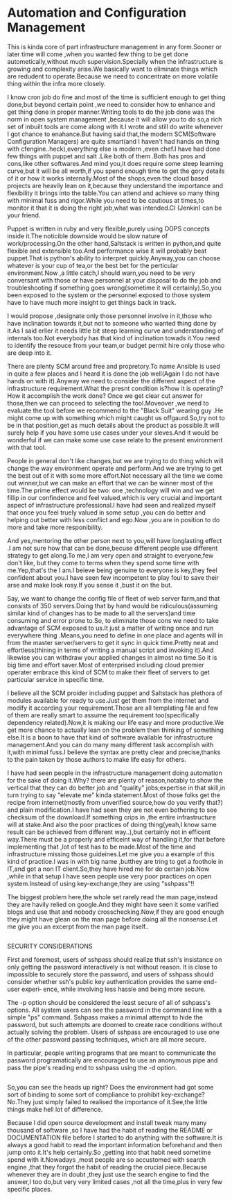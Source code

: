 # Automation and Configuration Management
This is kinda core of part infrastructure management in any form.Sooner or later time will come ,when you wanted few thing  to be get done autometically,without much supervision.Specially when the infrastructure is growing and complexity arise.We basically want to eliminate things which are redudent to operate.Because we need to concentrate on more volatile thing within the infra more closely.

I know cron job do fine and most of the time is sufficient enough to get thing done,but beyond certain point ,we need to consider how to enhance and get thing done in proper manner.Writing tools to do the job done was the norm in open system management ,because it will allow you to do so,a rich set of inbuilt tools are come along with it.I wrote and still do write whenever I got chance to enahance.But having said that,the modern SCM(Software Configuration Managers) are quite smart(and I haven't had hands on thing with cfengine..heck),everything else is modern ,even chef.I have had done few things with puppet and salt .Like both of them .Both has pros and cons,like other softwares.And mind you,it does require some steep learning curve,but it will be all worth,if you spend enough time to get the gory details of it or how it works internally.Most of the shops,even the cloud based projects are heavily  lean on it,because they understand the importance and flexibility  it brings into the table.You can attend and achieve so many thing with minimal fuss and rigor.While you need to be cautious at times,to monitor it that it is doing the right job,what was intended.CI (Jenkin) can be your friend.

Puppet is written in ruby and very flexible,purely using OOPS concepts inside it.The noticible downside would be slow nature of work/processing.On the other hand,Saltstack is written in python,and quite flexible and extensible too.And performance wise it will probably beat puppet.That is python's ability to interpret quickly.Anyway,you can choose whatever is your cup of tea,or the best bet for the perticular environment.Now ,a little catch,I should warn,you need to be very conversant with those or have personnel at your disposal to do the job and troubleshooting if something goes wrong(sometime it will certainly).So,you been exposed to the system or the personnel exposed to those system have to have much more insight to get things back in track.

I would propose ,designate only those personnel involve in it,those who have inclination towards it,but not to someone who wanted thing done by it.As I said erlier it needs little bit steep learning curve and understanding of internals too.Not everybody has that kind of inclination towads it.You need to identify the resouce from your team,or budget permit hire only those who are deep into it.

There are plenty SCM around free and propretory.To name Ansible is used in quite a few places and I heard it is done the job well(Again I do not have hands on with it).Anyway we need to consider the different aspect of the infrastructure requirement.What the presnt condition is?how it is operating? How it accomplish the work done?
Once we get clear cut answer for those,then we can proceed to selecting the tool.Moveover ,we need to evaluate the tool before we recommend to the "Black Suit" wearing guy .He might come up with something which might caught us offgaurd.So,try not to be in that position,get as much details about the product as possible.It will surely help if you have some use cases under your sleves.And it would be wonderful if we can make some use case relate to the present environment with that tool.

People in general don't like changes,but we are trying to do thing which will change the way environment operate and perform.And we are trying to get the best out of it with some more effort.Not necessary all the time we come out winner,but we can make an effort that we can be winner most of the time.The prime effect would be two: one ,technology will win and we get fillip in our confindence and feel valued,which is very crucial and important aspect of infrastructure professional.I have had seen and realized myself that once you feel truely valued in some setup ,you can do better and helping out better with less conflict and ego.Now ,you are in position to do more and take more responibility.

And yes,mentoring the other person next to you,will have longlasting effect .I am not sure how that can be done,becuse different people use different strategy to get along.To me,I am very open and straight to everyone,few don't like, but they come to terms when they spend some time with me.Yep,that's the I am.I beieve being genuine to everyone is key,they feel confident about you.I have seen few incompetent to play foul to save their arse and make look rosy.If you sense it ,bust it on the but.

Say, we want to change the config file of fleet of web server farm,and that consists of 350 servers.Doing that by hand would be ridiculous(assuming similar kind of changes has to be made to all the servers)and time consuming and error prone to.So, to eliminate those cons we need to take advantage of SCM exposed to us.It just a matter of writing once and run everywhere thing .Means,you need to define in one place and agents will in from the master server/servers to get it sync in quick time.Pretty neat and effortless(thining in terms of writing a manual script and invoking it).And likewise you can withdraw your applied changes in almost no time.So it is big time and effort saver.Most of enterprised including cloud premier operater embrace this kind of SCM to make their fleet of servers to get particular service in specific time.

I believe all the SCM proider including puppet and Saltstack has plethora of modules available for ready to use.Just get them from the internet and modify it according your requirement.Those are all templating file  and few of them are really smart to assume the requirement too(specifically dependency related).Now,it is making our life easy and more productive.We get more chance to actually lean on the problem then thinking of something else.It is a boon to have that kind of software available for infrastructure management.And you can do many many different task accomplish with it,with minimal fuss.I believe the syntax are pretty clear and precise,thanks to the pain taken by those authors to make life easy for others.

I have had seen people in the infrastructure management doing automation for the sake of doing it.Why? there are plenty of reason,notably to show the vertical that they can do better job and "quality" jobs;expertise in that skill,in turn trying to say "elevate me" kinda statement.Most of those folks get the recipe from internet(mostly from unverified source,how do you verify that?) and plain modification.I have had seen they are not even bothering to see checksum of the download.If something crips in ,the entire infrastructure will at stake.And also the poor practices of doing thing(yeah,I know same result can be achieved from different way..),but certainly not in efficent way.There must be a properly and efficeint way of handling it,for that before implementing that ,lot of test has to be made.Most of the time and infrastructure missing those guideines.Let me give you a example of this kind of practice.I was in with big name ,butthey are tring to get a foothole in IT,and got a non IT client.So,they have hired me for do certain job.Now ,while in that setup I have seen people use very poor practices on open system.Instead of using key-exchange,they are using "sshpass"!!

The biggest problem here,the whole set rarely read the man page,instead they are havily relied on google.And they might have seen it some varified blogs and use that and nobody crosschecking.Now,if they are good enough they might have glean on the man page before doing all the nonsense.Let me give you an excerpt from the man page itself..
```
```

SECURITY CONSIDERATIONS

   First  and  foremost, users of sshpass should realize that ssh's insistance on only getting the password interactively is not without reason. It is close to
impossible to securely store the password, and users of sshpass should consider whether ssh's public key authentication provides the same  end-user  experi‐
ence, while involving less hassle and being more secure.

  The  -p  option  should be considered the least secure of all of sshpass's options.  All system users can see the password in the command line with a simple
"ps" command. Sshpass makes a minimal attempt to hide the password, but such attempts are doomed to create race  conditions  without  actually  solving  the
problem. Users of sshpass are encouraged to use one of the other password passing techniques, which are all more secure.

   In  particular,  people  writing  programs  that  are meant to communicate the password programatically are encouraged to use an anonymous pipe and pass the
pipe's reading end to sshpass using the -d option.

```
```


So,you can see the heads up right? Does the environment had got some sort of binding to some sort of compliance to prohibit key-exchange? No.They just simply failed to realised the importance of it.See,the little things make hell lot of difference.

Because I did open source development and install tweak many many thousand of software ,so I have had the habit of reading the README or DOCUMENTATION file before I started to do anything with the software.It is always a good habit to read the important information beforehand and then jump onto it.It's help certainly.So ,getting into that habit need sometime spend with it.Nowadays ,most people are so accustomed with search engine ,that they forgot the habit of reading the crucial piece.Because whenever they are in doubt ,they just use the search engine to find the answer,I too do,but very very limited cases ,not all the time,plus in very few specific places.
